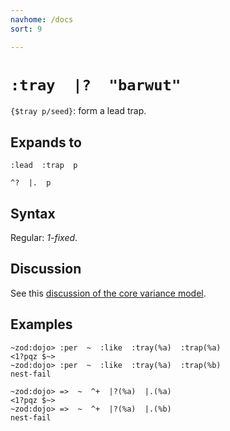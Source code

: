 ```yaml
---
navhome: /docs
sort: 9

---
```


# `:tray  |?  "barwut"`

`{$tray p/seed}`: form a lead trap.

## Expands to

```
:lead  :trap  p
```

```
^?  |.  p
```

## Syntax

Regular: *1-fixed*.

## Discussion

See this [discussion of the core variance model](../../../advanced).

## Examples

```
~zod:dojo> :per  ~  :like  :tray(%a)  :trap(%a)
<1?pqz $~>
~zod:dojo> :per  ~  :like  :tray(%a)  :trap(%b)
nest-fail
```
```
~zod:dojo> =>  ~  ^+  |?(%a)  |.(%a)
<1?pqz $~>
~zod:dojo> =>  ~  ^+  |?(%a)  |.(%b)
nest-fail
```
